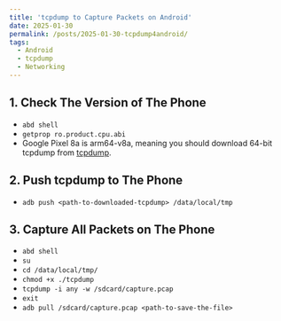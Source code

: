 ```yaml
---
title: 'tcpdump to Capture Packets on Android'
date: 2025-01-30
permalink: /posts/2025-01-30-tcpdump4android/
tags:
  - Android
  - tcpdump
  - Networking
---
```


## 1. Check The Version of The Phone
- ```abd shell```
- ```getprop ro.product.cpu.abi```
- Google Pixel 8a is arm64-v8a, meaning you should download 64-bit tcpdump from [tcpdump](https://www.androidtcpdump.com/android-tcpdump/downloads64bit).

## 2. Push tcpdump to The Phone
- ```adb push <path-to-downloaded-tcpdump> /data/local/tmp```

## 3. Capture All Packets on The Phone
- ```abd shell```
- ```su```
- ```cd /data/local/tmp/```
- ```chmod +x ./tcpdump```
- ```tcpdump -i any -w /sdcard/capture.pcap```
- ```exit```
- ```adb pull /sdcard/capture.pcap <path-to-save-the-file>```
